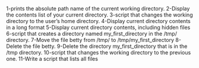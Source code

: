 1-prints the absolute path name of the current working directory.
2-Display the contents list of your current directory.
3-script that changes the working directory to the user’s home directory.
4-Display current directory contents in a long format
5-Display current directory contents, including hidden files
6-script that creates a directory named my_first_directory in the /tmp/ directory.
7-Move the file betty from /tmp/ to /tmp/my_first_directory
8-Delete the file betty.
9-Delete the directory my_first_directory that is in the /tmp directory.
10-script that changes the working directory to the previous one.
11-Write a script that lists all files
